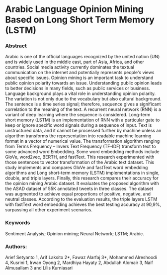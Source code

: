 # Arabic Language Opinion Mining Based on Long Short Term Memory (LSTM)

### Abstract
Arabic is one of the official languages recognized by the united nation (UN) and is widely used in the middle east, part of Asia, Africa, and other countries. Social media activity currently dominates the textual communication on the internet and potentially represents people's views about specific issues. Opinion mining is an important task to understand public opinion polarity towards an issue. Understanding public opinion leads to better decisions in many fields, such as public services or business. Language background plays a vital role in understanding opinion polarity. The variation is not only due to the vocabulary but also cultural background. The sentence is a time series signal; therefore, sequence gives a significant correlation to the meaning of the text. A recurrent neural network (RNN) is a variant of deep learning where the sequence is considered. Long-term short memory (LSTM) is an implementation of RNN with a particular gate to keep or ignore specific word signals during a sequence of input. Text is unstructured data, and it cannot be processed further by machine unless an algorithm transforms the representation into readable machine learning format in a vector of numerical value. The transformation algorithm ranging from Terms Frequency – Invers Text Frequency (TF-IDF) transform text to some advanced word Embedding. Some word embedding methods include GloVe, word2vec, BERTH, and fastText. This research experimented with those sentences to vector transformation of the Arabic text dataset. This study implements and compares GloVe and fastText word embedding algorithms and Long short-term memory (LSTM) implementations in single, double, and triple layers. Finally, this research compares their accuracy for the opinion mining Arabic dataset. It evaluates the proposed algorithm with the ASAD dataset of 55K annotated tweets in three classes. The dataset was augmented to achieve equal proportions of positive, negative, and neutral classes. According to the evaluation results, the triple layers LSTM with fastText word embedding achieves the best testing accuracy at 90,9%, surpassing all other experiment scenarios.

### Keywords
Sentiment Analysis; Opinion mining; Neural Network; LSTM; Arabic.

### Authors:
Arief Setyanto 1, Arif Laksito 2*, Fawaz Alarfaj 3*, Mohammed Alreshoodi 4, Kusrini 1, Irwan Oyong 2, Mardhiya Hayaty 2, Abdullah Alomair 3, Naif Almusallam 3 and Lilis Kurniasari

